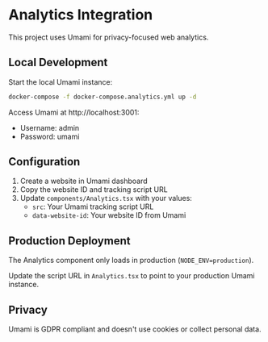 # Analytics Integration

This project uses Umami for privacy-focused web analytics.

## Local Development

Start the local Umami instance:

```bash
docker-compose -f docker-compose.analytics.yml up -d
```

Access Umami at http://localhost:3001:
- Username: admin
- Password: umami

## Configuration

1. Create a website in Umami dashboard
2. Copy the website ID and tracking script URL
3. Update `components/Analytics.tsx` with your values:
   - `src`: Your Umami tracking script URL
   - `data-website-id`: Your website ID from Umami

## Production Deployment

The Analytics component only loads in production (`NODE_ENV=production`).

Update the script URL in `Analytics.tsx` to point to your production Umami instance.

## Privacy

Umami is GDPR compliant and doesn't use cookies or collect personal data.
